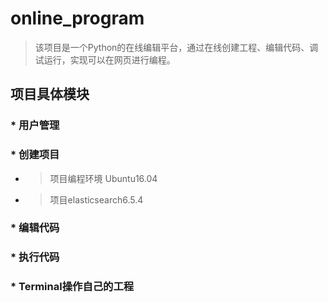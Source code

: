 # online_program
> 该项目是一个Python的在线编辑平台，通过在线创建工程、编辑代码、调试运行，实现可以在网页进行编程。

## 项目具体模块

### * 用户管理

### * 创建项目
* > 项目编程环境 Ubuntu16.04
* > 项目elasticsearch6.5.4
### * 编辑代码

### * 执行代码

### * Terminal操作自己的工程


